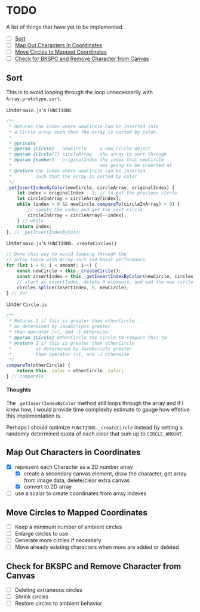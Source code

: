 # TODO
A list of things that have yet to be implemented.


- [ ] [Sort](#sort)
- [ ] [Map Out Characters in Coordinates](#map-out-characters-in-coordinates)
- [ ] [Move Circles to Mapped Coordinates](#move-circles-to-mapped-coordinates)
- [ ] [Check for BKSPC and Remove Character from Canvas](#check-for-bkspc-and-remove-character-from-canvas)

## Sort
This is to avoid looping through the loop unnecessarily with `Array.prototype.sort`.

Under `main.js`'s `FUNCTIONS`
```javascript
/**
 * Returns the index where newCircle can be inserted into
 * a Circle array such that the array is sorted by color.
 *
 * @private
 * @param {Circle}   newCircle     a new circle object
 * @param {Circle[]} circleArray   the array to sort through
 * @param {number}   originalIndex the index that newCircle
 *                                 was going to be inserted at
 * @return the index where newCircle can be inserted
 *         such that the array is sorted by color
 */
_getInsertIndexByColor(newCircle, circleArray, originalIndex) {
    let index = originalIndex - 1; // to get the previous circle
    let circleInArray = circleArray[index];
    while (index > 0 && newCircle.compareTo(circleInArray) > 0) {
        // update the index and get the next circle
        circleInArray = circleArray[--index];
    } // while
    return index;
}, // _getInsertIndexByColor
```

Under `main.js`'s `FUNCTIONS._createCircles()`
```javascript
// Done this way to avoid looping through the
// array twice with Array.sort and boost performance.
for (let i = 0; i < amount; i++) {
    const newCircle = this._createCircle();
    const insertIndex = this._getInsertIndexByColor(newCircle, circles, i);
    // start at insertIndex, delete 0 elements, and add the new circle
    circles.splice(insertIndex, 0, newCircle);
} // for
```

Under `Circle.js`
```javascript
/**
 * Returns 1 if this is greater than otherCircle
 * as determined by JavaScripts greater
 * than operator (>), and -1 otherwise.
 * @param {Circle} otherCircle the circle to compare this to
 * @return 1 if this is greater than otherCircle
 *         as determined by JavaScripts greater
 *         than operator (>), and -1 otherwise
 */
compareTo(otherCircle) {
    return this._color > otherCircle._color;
} // compareTo
```

#### Thoughts
The `_getInsertIndexByColor` method still loops through the array and if I knew how, I would provide time complexity estimate to gauge how effetive this implementation is.

Perhaps I should optimize `FUNCTIONS._createCircle` instead by setting a randomly determined quota of each color that sum up to `CIRCLE_AMOUNT`.

## Map Out Characters in Coordinates
- [x] represent each Character as a 2D number array
   - [x] create a secondary canvas element, draw the character, get array from image data, delete/clear extra canvas
   - [x] convert to 2D array
- [ ] use a scalar to create coordinates from array indexes

## Move Circles to Mapped Coordinates
- [ ] Keep a minimum number of ambient circles
- [ ] Enlarge circles to use
- [ ] Generate more circles if necessary
- [ ] Move already existing characters when more are added or deleted

## Check for BKSPC and Remove Character from Canvas
- [ ] Deleting extraneous circles
- [ ] Shrink circles
- [ ] Restore circles to ambient behavior